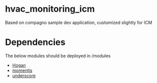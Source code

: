 # hvac_monitoring_icm
Based on compagno sample dev application, customized slightly for ICM

# Dependencies
The below modules should be deployed in /modules
- [Hogan](https://github.com/scriptrdotio/hogan)
- [momentjs](https://github.com/scriptrdotio/moment)
- [underscore](https://github.com/scriptrdotio/underscore)
